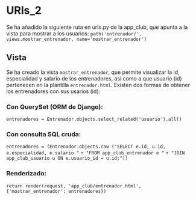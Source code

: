 # URls_2 #
Se ha añadido la siguiente ruta en urls.py de la app_club, que apunta a la vista para mostrar a los usuarios:
`path('entrenador/', views.mostrar_entrenador, name='mostrar_entrenador')`

## Vista ##
Se ha creado la vista `mostrar_entrenador`, que permite visualizar la id, especialidad y salario de los entrenadores, así como a que usuario (id) pertenecen en la plantilla `entrenador.html`. Existen dos formas de obtener los entrenadores con sus usarios (id):

### Con QuerySet (ORM de Django): ###

`entrenadores = Entrenador.objects.select_related('usuario').all()`

### Con consulta SQL cruda: ###

`entrenadores = (Entrenador.objects.raw ("SELECT e.id, u.id, e.especialidad, e.salario "`
                                        `+ "FROM app_club_entrenador e "`
                                        `+ "JOIN app_club_usuario u ON e.usuario_id = u.id;"))`

### Renderizado: ###

`return render(request, 'app_club/entrenador.html', {'mostrar_entrenador': entrenadores})`